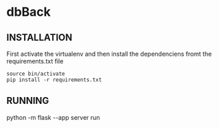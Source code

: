 # dbBack

## INSTALLATION

First activate the virtualenv and then install the dependenciens fromt the requirements.txt file

```
source bin/activate
pip install -r requirements.txt 
```


## RUNNING
python -m flask --app server run

